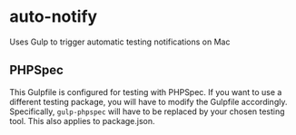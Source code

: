 # auto-notify
Uses Gulp to trigger automatic testing notifications on Mac

## PHPSpec
This Gulpfile is configured for testing with PHPSpec. If you want to use a different testing package, you will have to modify the Gulpfile accordingly. Specifically, ````gulp-phpspec```` will have to be replaced by your chosen testing tool. This also applies to package.json. 
